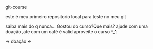git-course

este é meu primeiro repositorio local para teste no meu git
 
saiba mais do q nunca...
Gostou do curso?Que mais? ajude com uma doação ,ate com um café é valid
aproveite o curso ^_^.

-> doação <-
